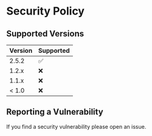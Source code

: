 # Security Policy

## Supported Versions

| Version | Supported          |
| ------- | ------------------ |
| 2.5.2   | :white_check_mark: |
| 1.2.x   | :x:                |
| 1.1.x   | :x: |
| < 1.0   | :x:                |

## Reporting a Vulnerability

If you find a security vulnerability please open an issue.
